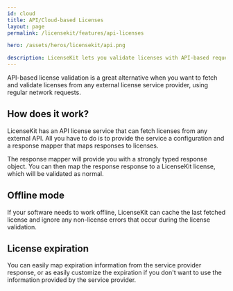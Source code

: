 ```yaml
---
id: cloud
title: API/Cloud-based Licenses
layout: page
permalink: /licensekit/features/api-licenses

hero: /assets/heros/licensekit/api.png

description: LicenseKit lets you validate licenses with API-based requests.
---
```


API-based license validation is a great alternative when you want to fetch and validate licenses from any external license service provider, using regular network requests.


## How does it work?

LicenseKit has an API license service that can fetch licenses from any external API. All you have to do is to provide the service a configuration and a response mapper that maps responses to licenses.

The response mapper will provide you with a strongly typed response object. You can then map the response response to a LicenseKit license, which will be validated as normal.


## Offline mode

If your software needs to work offline, LicenseKit can cache the last fetched license and ignore any non-license errors that occur during the license validation.


## License expiration

You can easily map expiration information from the service provider response, or as easily customize the expiration if you don't want to use the information provided by the service provider.